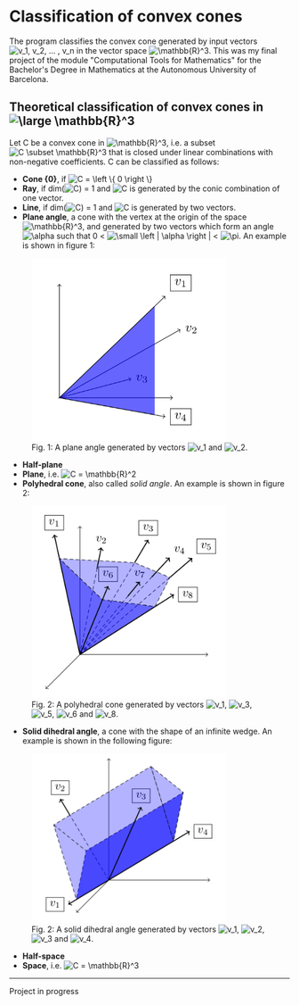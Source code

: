 # Classification of convex cones
The program classifies the convex cone generated by input vectors  <img src="https://latex.codecogs.com/gif.latex?\inline&space;v_1,&space;v_2,&space;...&space;,&space;v_n" title="v_1, v_2, ... , v_n" /> in the vector space  <img src="https://latex.codecogs.com/gif.latex?\inline&space;\mathbb{R}^3" title="\mathbb{R}^3" />. This was my final project of the module "Computational Tools for Mathematics" for the Bachelor's Degree in Mathematics at the Autonomous University of Barcelona.

## Theoretical classification of convex cones in <img src="https://latex.codecogs.com/gif.latex?\dpi{150}&space;\large&space;\mathbb{R}^3" title="\large \mathbb{R}^3" />
Let C be a convex cone in <img src="https://latex.codecogs.com/gif.latex?\inline&space;\mathbb{R}^3" title="\mathbb{R}^3" />, i.e. a subset <img src="https://latex.codecogs.com/gif.latex?C&space;\subset&space;\mathbb{R}^3" title="C \subset \mathbb{R}^3" /> that is closed under linear combinations with non-negative coefficients. C can be classified as follows:

 - **Cone {0}**, if <img src="https://latex.codecogs.com/gif.latex?C&space;=&space;\left&space;\{&space;0&space;\right&space;\}" title="C = \left \{ 0 \right \}" />
 - **Ray**, if  dim(<img src="https://latex.codecogs.com/gif.latex?C" title="C" />) = 1  and <img src="https://latex.codecogs.com/gif.latex?C" title="C" /> is generated by the conic combination of one vector.
 - **Line**, if dim(<img src="https://latex.codecogs.com/gif.latex?C" title="C" />) = 1 and <img src="https://latex.codecogs.com/gif.latex?C" title="C" /> is generated by two vectors.
 - **Plane angle**, a cone with the vertex at the origin of the space <img src="https://latex.codecogs.com/gif.latex?\inline&space;\mathbb{R}^3" title="\mathbb{R}^3" />, and generated by two vectors which form an angle <img src="https://latex.codecogs.com/gif.latex?\alpha" title="\alpha" /> such that 0 < <img src="https://latex.codecogs.com/gif.latex?\small&space;\left&space;|&space;\alpha&space;\right&space;|" title="\small \left | \alpha \right |" /> < <img src="https://latex.codecogs.com/gif.latex?\pi" title="\pi" />. An example is shown in figure 1:
 
<figure>
    <img src="./figures/plane_angle.png" width="350" title="Plane angle" alt="Plane angle">
    <figcaption>Fig. 1: A plane angle generated by vectors <img src="https://latex.codecogs.com/gif.latex?v_1" title="v_1" /> and <img src="https://latex.codecogs.com/gif.latex?v_2" title="v_2" />.</figcaption>
</figure>

 - **Half-plane**
 - **Plane**, i.e. <img src="https://latex.codecogs.com/gif.latex?C&space;=&space;\mathbb{R}^2" title="C = \mathbb{R}^2" />
 - **Polyhedral cone**, also called _solid angle_. An example is shown in figure 2:

<figure>
    <img src="./figures/polyhedral_cone.png" width="350" title="Polyhedral cone" alt="Polyhedral cone">
    <figcaption>Fig. 2: A polyhedral cone generated by vectors <img src="https://latex.codecogs.com/gif.latex?v_1" title="v_1" />, <img src="https://latex.codecogs.com/gif.latex?v_3" title="v_3" />, <img src="https://latex.codecogs.com/gif.latex?v_5" title="v_5" />, <img src="https://latex.codecogs.com/gif.latex?v_6" title="v_6" /> and <img src="https://latex.codecogs.com/gif.latex?v_8" title="v_8" />.</figcaption>
</figure>

 - **Solid dihedral angle**, a cone with the shape of an infinite wedge. An example is shown in the following figure:

<figure>
    <img src="./figures/dihedral_angle.png" width="350" title="Dihedral angle" alt="Dihedral angle">
    <figcaption>Fig. 2: A solid dihedral angle generated by vectors <img src="https://latex.codecogs.com/gif.latex?v_1" title="v_1" />, <img src="https://latex.codecogs.com/gif.latex?v_2" title="v_2" />, <img src="https://latex.codecogs.com/gif.latex?v_3" title="v_3" /> and <img src="https://latex.codecogs.com/gif.latex?v_4" title="v_4" />.</figcaption>
</figure>

 - **Half-space**
 - **Space**, i.e. <img src="https://latex.codecogs.com/gif.latex?C&space;=&space;\mathbb{R}^3" title="C = \mathbb{R}^3" />

 
***
Project in progress

